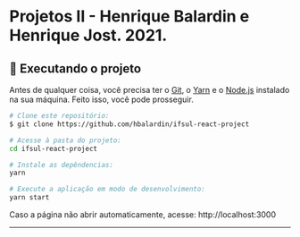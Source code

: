 # Projetos II - Henrique Balardin e Henrique Jost. 2021.


## 🚀 Executando o projeto

Antes de qualquer coisa, você precisa ter o [Git](https://git-scm.com), o [Yarn](https://yarnpkg.com/) e o [Node.js](https://nodejs.org/en/) instalado na sua máquina. Feito isso, você pode prosseguir.

```bash
# Clone este repositório:
$ git clone https://github.com/hbalardin/ifsul-react-project

# Acesse à pasta do projeto:
cd ifsul-react-project

# Instale as depêndencias:
yarn

# Execute a aplicação em modo de desenvolvimento:
yarn start
```

Caso a página não abrir automaticamente, acesse: http://localhost:3000

---

